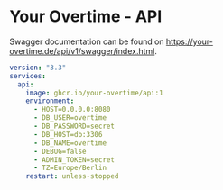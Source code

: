 # Your Overtime - API

Swagger documentation can be found on https://your-overtime.de/api/v1/swagger/index.html.

```yml
version: "3.3"
services:
  api:
    image: ghcr.io/your-overtime/api:1
    environment:
      - HOST=0.0.0.0:8080
      - DB_USER=overtime
      - DB_PASSWORD=secret
      - DB_HOST=db:3306
      - DB_NAME=overtime
      - DEBUG=false
      - ADMIN_TOKEN=secret
      - TZ=Europe/Berlin
    restart: unless-stopped
```
